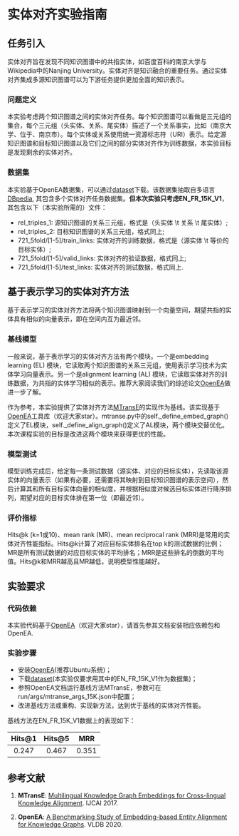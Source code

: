 # 实体对齐实验指南

## 任务引入

实体对齐旨在发现不同知识图谱中的共指实体，如百度百科的南京大学与Wikipedia中的Nanjing University。实体对齐是知识融合的重要任务。通过实体对齐集成多源知识图谱可以为下游任务提供更加全面的知识表示。

### 问题定义

本实验考虑两个知识图谱之间的实体对齐任务。每个知识图谱可以看做是三元组的集合，每个三元组（头实体、关系、尾实体）描述了一个关系事实，比如（南京大学、位于、南京市）。每个实体或关系使用统一资源标志符（URI）表示。给定源知识图谱和目标知识图谱以及它们之间的部分实体对齐作为训练数据，本实验目标是发现剩余的实体对齐。

### 数据集

本实验基于OpenEA数据集，可以通过[dataset](https://figshare.com/articles/dataset/OpenEA_dataset_v1_1/19258760/3)下载。该数据集抽取自多语言[DBpedia](https://www.dbpedia.org/), 其包含多个实体对齐任务数据集。**但本次实验只考虑EN_FR_15K_V1**，其包含以下（本实验所需的）文件：

* rel_triples_1: 源知识图谱的关系三元组，格式是（头实体 \t 关系 \t 尾实体）;
* rel_triples_2: 目标知识图谱的关系三元组，格式同上;
* 721_5fold/\[1-5]/train_links: 实体对齐的训练数据，格式是（源实体 \t 等价的目标实体）;
* 721_5fold/\[1-5]/valid_links: 实体对齐的验证数据，格式同上;
* 721_5fold/\[1-5]/test_links: 实体对齐的测试数据，格式同上.

## 基于表示学习的实体对齐方法

基于表示学习的实体对齐方法将两个知识图谱映射到一个向量空间，期望共指的实体具有相似的向量表示，即在空间内互为最近邻。

### 基线模型

一般来说，基于表示学习的实体对齐方法有两个模块。一个是embedding learning (EL) 模块，它读取两个知识图谱的关系三元组，使用表示学习技术为实体学习向量表示。另一个是alignment learning (AL) 模块，它读取实体对齐的训练数据，为共指的实体学习相似的表示。推荐大家阅读我们的综述论文[OpenEA](http://www.vldb.org/pvldb/vol13/p2326-sun.pdf)做进一步了解。

作为参考，本实验提供了实体对齐方法[MTransE](https://www.ijcai.org/proceedings/2017/0209.pdf)的实现作为基线。该实现基于[OpenEA](https://github.com/nju-websoft/OpenEA)工具库（欢迎大家star）。mtranse.py中的self._define_embed_graph()定义了EL模块，self._define_align_graph()定义了AL模块，两个模块交替优化。本次课程实验的目标是改进这两个模块来获得更优的性能。

### 模型测试

模型训练完成后，给定每一条测试数据（源实体、对应的目标实体），先读取该源实体的向量表示（如果有必要，还需要将其映射到目标知识图谱的表示空间），然后计算其和所有目标实体向量的相似度，并根据相似度对候选目标实体进行降序排列，期望对应的目标实体排在第一位（即最近邻）。

### 评价指标

Hits@k (k=1或10)、mean rank (MR)、mean reciprocal rank (MRR)是常用的实体对齐性能指标。Hits@k计算了对应目标实体排名在top k的测试数据的比例；MR是所有测试数据的对应目标实体的平均排名；MRR是这些排名的倒数的平均值。Hits@k和MRR越高且MR越低，说明模型性能越好。

## 实验要求

### 代码依赖

本实验代码基于[OpenEA](https://github.com/nju-websoft/OpenEA)（欢迎大家star），请首先参其文档安装相应依赖包和OpenEA.

### 实验步骤

- 安装[OpenEA](https://github.com/nju-websoft/OpenEA)(推荐Ubuntu系统)；
- 下载[dataset](https://figshare.com/articles/dataset/OpenEA_dataset_v1_1/19258760/3)(本实验仅要求用其中的EN_FR_15K_V1作为数据集)；
- 参照OpenEA文档运行基线方法MTransE，参数可在run/args/mtranse_args_15K.json中配置；
- 改进基线方法或重构、实现新方法，达到优于基线的实体对齐性能。

基线方法在EN_FR_15K_V1数据上的表现如下：

| Hits@1 | Hits@5 | MRR |
|:--:|:--:|:--:|
| 0.247 | 0.467 | 0.351 |


## 参考文献

1. **MTransE**: [Multilingual Knowledge Graph Embeddings for Cross-lingual Knowledge Alignment](https://www.ijcai.org/proceedings/2017/0209.pdf). IJCAI 2017.

2. **OpenEA**: [A Benchmarking Study of Embedding-based Entity Alignment for Knowledge Graphs](http://www.vldb.org/pvldb/vol13/p2326-sun.pdf). VLDB 2020.
